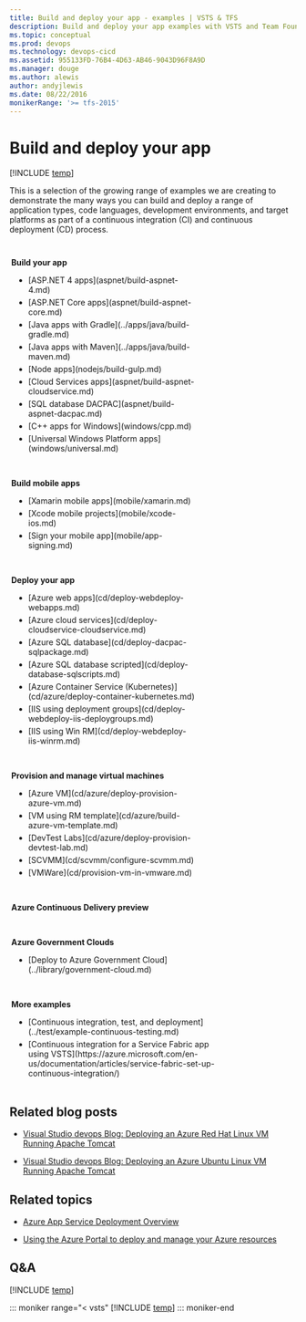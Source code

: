 ```yaml
---
title: Build and deploy your app - examples | VSTS & TFS 
description: Build and deploy your app examples with VSTS and Team Foundation Server
ms.topic: conceptual
ms.prod: devops
ms.technology: devops-cicd
ms.assetid: 955133FD-76B4-4D63-AB46-9043D96F8A9D
ms.manager: douge
ms.author: alewis
author: andyjlewis
ms.date: 08/22/2016
monikerRange: '>= tfs-2015'
---
```



# Build and deploy your app

[!INCLUDE [temp](../_shared/version.md)]

This is a selection of the growing range of examples we are creating
to demonstrate the many ways you can build and deploy
a range of application types, code languages, development
environments, and target platforms as part of a
continuous integration (CI) and continuous deployment (CD) process.

<div style="float:left;width:325px;margin:3px">
<p style="font-weight:bold;padding-top:10px">Build your app</p>
<ul style="padding-left:30px">
 <li style="margin-bottom:5px">[ASP.NET 4 apps](aspnet/build-aspnet-4.md)</li>
 <li style="margin-bottom:5px">[ASP.NET Core apps](aspnet/build-aspnet-core.md)</li>
 <li style="margin-bottom:5px">[Java apps with Gradle](../apps/java/build-gradle.md)</li>
 <li style="margin-bottom:5px">[Java apps with Maven](../apps/java/build-maven.md)</li>
 <li style="margin-bottom:5px">[Node apps](nodejs/build-gulp.md)</li>
 <li style="margin-bottom:5px">[Cloud Services apps](aspnet/build-aspnet-cloudservice.md)</li>
 <li style="margin-bottom:5px">[SQL database DACPAC](aspnet/build-aspnet-dacpac.md)</li>
 <li style="margin-bottom:5px">[C++ apps for Windows](windows/cpp.md)</li>
 <li style="margin-bottom:5px">[Universal Windows Platform apps](windows/universal.md)</li>
</ul>
</div>

<div style="float:left;width:325px;margin:3px">
<p style="font-weight:bold;padding-top:10px">Build mobile apps</p>
<ul style="padding-left:30px">
 <li style="margin-bottom:5px">[Xamarin mobile apps](mobile/xamarin.md)</li>
 <li style="margin-bottom:5px">[Xcode mobile projects](mobile/xcode-ios.md)</li>
 <li style="margin-bottom:5px">[Sign your mobile app](mobile/app-signing.md)</li>
</ul>
</div>

<div style="clear:left"></div>

<div style="float:left;width:325px;margin:3px">
<p style="font-weight:bold;padding-top:10px">Deploy your app</p>
<ul style="padding-left:30px">
 <li style="margin-bottom:5px">[Azure web apps](cd/deploy-webdeploy-webapps.md)</li>
 <li style="margin-bottom:5px">[Azure cloud services](cd/deploy-cloudservice-cloudservice.md)</li>
 <li style="margin-bottom:5px">[Azure SQL database](cd/deploy-dacpac-sqlpackage.md)</li>
 <li style="margin-bottom:5px">[Azure SQL database scripted](cd/deploy-database-sqlscripts.md)</li>
 <li style="margin-bottom:5px">[Azure Container Service (Kubernetes)](cd/azure/deploy-container-kubernetes.md)</li>
 <li style="margin-bottom:5px">[IIS using deployment groups](cd/deploy-webdeploy-iis-deploygroups.md)</li>
 <li style="margin-bottom:5px">[IIS using Win RM](cd/deploy-webdeploy-iis-winrm.md)</li>
</ul>
</div>

<div style="float:left;width:325px;margin:3px">
<p style="font-weight:bold;padding-top:10px;">Provision and manage virtual machines</p>
<ul style="padding-left:30px">
<li style="margin-bottom:5px">[Azure VM](cd/azure/deploy-provision-azure-vm.md)</li>
<li style="margin-bottom:5px">[VM using RM template](cd/azure/build-azure-vm-template.md)</li>
<li style="margin-bottom:5px">[DevTest Labs](cd/azure/deploy-provision-devtest-lab.md)</li>
<li style="margin-bottom:5px">[SCVMM](cd/scvmm/configure-scvmm.md)</li>
<li style="margin-bottom:5px">[VMWare](cd/provision-vm-in-vmware.md)</li>
</ul>
</div>

<div style="clear:left"></div>

<div style="float:left;width:325px;margin:3px">
<p style="font-weight:bold;padding-top:10px">Azure Continuous Delivery preview</p>
<ul style="padding-left:30px">
</ul>
</div>

<div style="float:left;width:325px;margin:3px">
<p style="font-weight:bold;padding-top:10px">Azure Government Clouds</p>
<ul style="padding-left:30px">
 <li style="margin-bottom:5px">[Deploy to Azure Government Cloud](../library/government-cloud.md)</li>
</ul>
</div>

<div style="clear:left"></div>

<div style="float:left;width:370px;margin:3px">
<p style="font-weight:bold;padding-top:10px">More examples</p>
<ul style="padding-left:30px">
 <li style="margin-bottom:5px">[Continuous integration, test, and deployment](../test/example-continuous-testing.md)</li>
 <li style="margin-bottom:5px">[Continuous integration for a Service Fabric app using VSTS](https://azure.microsoft.com/en-us/documentation/articles/service-fabric-set-up-continuous-integration/)</li>
</ul>
</div>

<div style="clear:left"></div>

## Related blog posts

* [Visual Studio devops Blog: Deploying an Azure Red Hat Linux VM Running Apache Tomcat](https://blogs.msdn.microsoft.com/visualstudioalm/2016/08/18/deploying-an-azure-red-hat-linux-vm-running-apache-tomcat-for-use-with-visual-studio-team-services-and-team-foundation-server)

* [Visual Studio devops Blog: Deploying an Azure Ubuntu Linux VM Running Apache Tomcat ](https://blogs.msdn.microsoft.com/visualstudioalm/2016/08/18/deploying-an-azure-ubuntu-linux-vm-running-apache-tomcat-for-use-with-visual-studio-team-services-and-team-foundation-server)

## Related topics

* [Azure App Service Deployment Overview](https://azure.microsoft.com/documentation/articles/app-service-deployment-readme/)

* [Using the Azure Portal to deploy and manage your Azure resources](https://azure.microsoft.com/en-gb/documentation/articles/resource-group-portal/)

## Q&A

<!-- BEGINSECTION class="md-qanda" -->

[!INCLUDE [temp](../_shared/qa-agents.md)]

::: moniker range="< vsts"
[!INCLUDE [temp](../_shared/qa-versions.md)]
::: moniker-end

<!-- ENDSECTION -->
